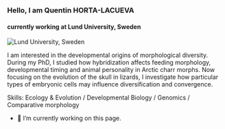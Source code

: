 ### Hello, I am Quentin HORTA-LACUEVA
#### currently working at  Lund University, Sweden
![Lund University, Sweden](http://feiner-uller-group.se/wp-content/uploads/2023/01/20230106_010350_Quentin-modified-450x450.png)

I am interested in the developmental origins of morphological diversity. During my PhD, I studied how hybridization affects feeding morphology, developmental timing and animal personality in Arctic charr morphs. Now focusing on the evolution of the skull in lizards, I investigate how particular types of embryonic cells may influence diversification and convergence.

Skills: Ecology & Evolution / Developmental Biology / Genomics / Comparative morphology

- 🔭 I’m currently working on this page. 




